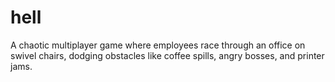 # hell
A chaotic multiplayer game where employees race through an office on swivel chairs, dodging obstacles like coffee spills, angry bosses, and printer jams.  
